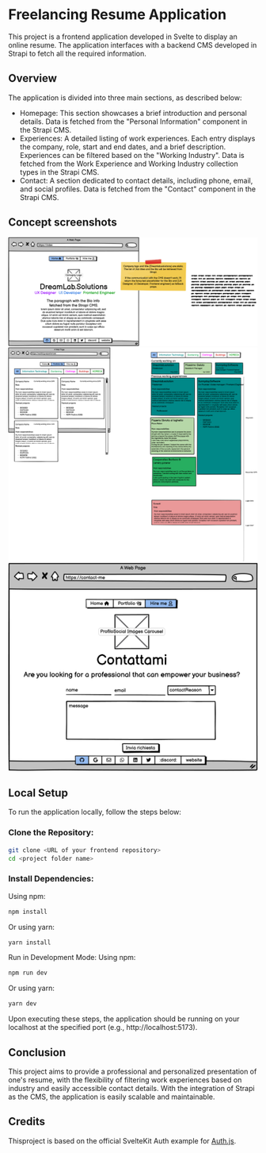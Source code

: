# Freelancing Resume Application
This project is a frontend application developed in Svelte to display an online resume. The application interfaces with a backend CMS developed in Strapi to fetch all the required information.

## Overview
The application is divided into three main sections, as described below:

- Homepage: This section showcases a brief introduction and personal details. Data is fetched from the "Personal Information" component 
in the Strapi CMS.
- Experiences: A detailed listing of work experiences. Each entry displays the company, role, start and end dates, and a brief 
  description. Experiences can be filtered based on the "Working Industry". Data is fetched from the Work Experience and Working Industry collection types in the Strapi CMS.
- Contact: A section dedicated to contact details, including phone, email, and social profiles. Data is fetched from the "Contact" 
  component in the Strapi CMS.

## Concept screenshots

![The homepage](./docs/mockup-images/Index.png)
![Portfolio](./docs/mockup-images/Portfolio.png)
![Cantacts](./docs/mockup-images/Contacts.png)

## Local Setup
To run the application locally, follow the steps below:

### Clone the Repository:

```bash
git clone <URL of your frontend repository>
cd <project folder name>
```

### Install Dependencies:

Using npm:
```bash
npm install
```

Or using yarn:
```bash
yarn install
```
Run in Development Mode:
Using npm:
```bash
npm run dev
```
Or using yarn:
```bash
yarn dev
```

Upon executing these steps, the application should be running on your localhost at the specified port (e.g., http://localhost:5173).

## Conclusion
This project aims to provide a professional and personalized presentation of one's resume, with the flexibility of filtering work experiences based on industry and easily accessible contact details. With the integration of Strapi as the CMS, the application is easily scalable and maintainable.

## Credits
Thisproject is based on the official SvelteKit Auth example for [Auth.js](https://sveltekit.authjs.dev).
